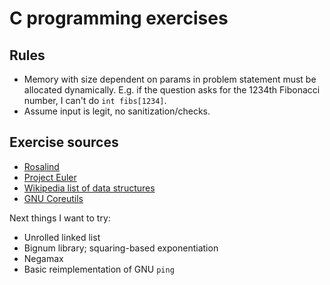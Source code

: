 # C programming exercises

## Rules

* Memory with size dependent on params in problem statement must be allocated
  dynamically. E.g. if the question asks for the 1234th Fibonacci number,
  I can't do `int fibs[1234]`.
* Assume input is legit, no sanitization/checks.

## Exercise sources

* [Rosalind](http://rosalind.info/problems/tree-view/?location=algorithmic-heights)
* [Project Euler](https://projecteuler.net/)
* [Wikipedia list of data structures](https://en.wikipedia.org/wiki/List_of_data_structures)
* [GNU Coreutils](https://www.gnu.org/software/coreutils/manual/html_node/index.html)

Next things I want to try:

* Unrolled linked list
* Bignum library; squaring-based exponentiation
* Negamax
* Basic reimplementation of GNU `ping`

